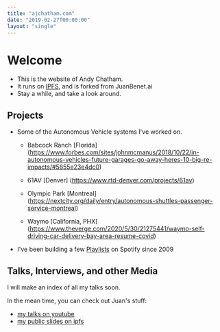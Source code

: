 ```yaml
---
title: "ajchatham.com"
date: "2019-02-27T00:00:00"
layout: "single"
---
```


# Welcome

- This is the website of Andy Chatham.
- It runs on [IPFS](https://ipfs.io), and is forked from JuanBenet.ai 
- Stay a while, and take a look around.

## Projects

- Some of the Autonomous Vehicle systems I've worked on.
	
	- Babcock Ranch [Florida] (https://www.forbes.com/sites/johnmcmanus/2018/10/22/in-autonomous-vehicles-future-garages-go-away-heres-10-big-re-impacts/#5855e23e4dc0)

	- 61AV [Denver] (https://www.rtd-denver.com/projects/61av)
	
	- Olympic Park [Montreal] (https://nextcity.org/daily/entry/autonomous-shuttles-passenger-service-montreal)
	
	- Waymo [California, PHX] (https://www.theverge.com/2020/5/30/21275441/waymo-self-driving-car-delivery-bay-area-resume-covid)

- I've been building a few [Playlists](https://open.spotify.com/user/125411272) on Spotify since 2009 

## Talks, Interviews, and other Media

I will make an index of all my talks soon.

In the mean time, you can check out Juan's stuff:

- [my talks on youtube](https://www.youtube.com/results?search_query=juan+benet)
- [my public slides on ipfs](http://talks.benet.ai)

